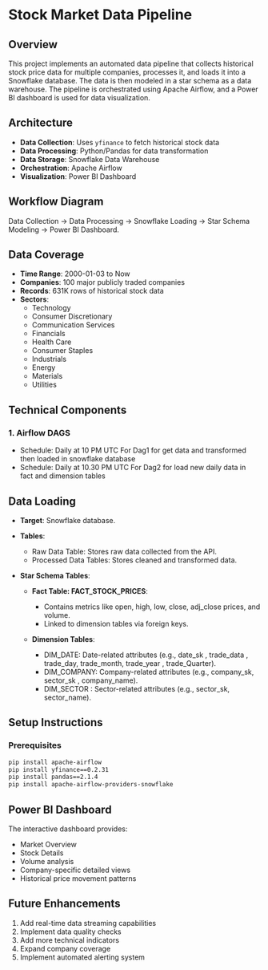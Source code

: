 # Stock Market Data Pipeline

## Overview
This project implements an automated data pipeline that collects historical stock price data for multiple companies, processes it, and loads it into a Snowflake database. The data is then modeled in a star schema as a data warehouse. The pipeline is orchestrated using Apache Airflow, and a Power BI dashboard is used for data visualization.

## Architecture
- **Data Collection**: Uses `yfinance` to fetch historical stock data
- **Data Processing**: Python/Pandas for data transformation
- **Data Storage**: Snowflake Data Warehouse
- **Orchestration**: Apache Airflow
- **Visualization**: Power BI Dashboard
## Workflow Diagram
Data Collection → Data Processing → Snowflake Loading → Star Schema Modeling → Power BI Dashboard.

## Data Coverage
- **Time Range**: 2000-01-03 to Now
- **Companies**: 100 major publicly traded companies
- **Records**: 631K rows of historical stock data
- **Sectors**: 
  - Technology
  - Consumer Discretionary
  - Communication Services
  - Financials
  - Health Care
  - Consumer Staples
  - Industrials
  - Energy
  - Materials
  - Utilities

## Technical Components

### 1. Airflow DAGS
- Schedule: Daily at 10 PM UTC For Dag1 for get data and transformed then loaded in snowflake database
- Schedule: Daily at 10.30 PM UTC For Dag2 for load new daily data in fact and dimension tables
  
## Data Loading
- **Target**: Snowflake database.
- **Tables**:
    -  Raw Data Table: Stores raw data collected from the API.
    -  Processed Data Tables: Stores cleaned and transformed data.

- **Star Schema Tables**:
    -  **Fact Table: FACT_STOCK_PRICES**:
         - Contains metrics like open, high, low, close, adj_close prices, and volume.
         - Linked to dimension tables via foreign keys.

    -  **Dimension Tables**:
         - DIM_DATE: Date-related attributes (e.g., date_sk , trade_data , trade_day, trade_month, trade_year , trade_Quarter).
         - DIM_COMPANY: Company-related attributes (e.g., company_sk, sector_sk , company_name).
         - DIM_SECTOR : Sector-related attributes (e.g., sector_sk, sector_name).

## Setup Instructions

### Prerequisites
```bash
pip install apache-airflow
pip install yfinance==0.2.31
pip install pandas==2.1.4
pip install apache-airflow-providers-snowflake
```

## Power BI Dashboard
The interactive dashboard provides:
- Market Overview
- Stock Details
- Volume analysis
- Company-specific detailed views
- Historical price movement patterns

## Future Enhancements
1. Add real-time data streaming capabilities
2. Implement data quality checks
3. Add more technical indicators
4. Expand company coverage
5. Implement automated alerting system
